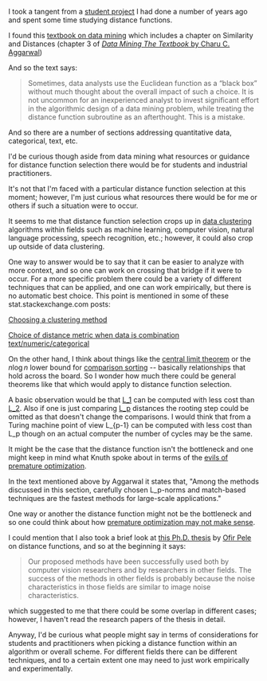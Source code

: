 I took a tangent from a [student
project](https://github.com/davidkitfriedman/segment_fusion/blob/master/texfiles/segment_fusion.pdf)
I had done a number of years ago and spent some time studying distance
functions.

I found this [textbook on data
mining](https://catalog.lib.ncsu.edu/record/NCSU3496291) which includes a
chapter on Similarity and Distances (chapter 3 of [_Data Mining The Textbook_
by Charu
C. Aggarwal](https://books.google.com/books?id=cfNICAAAQBAJ&printsec=frontcover&dq=data+mining+the+textbook&hl=en&sa=X&ved=0ahUKEwjXrILElerVAhXBVyYKHXb2Ao0Q6AEIKDAA#v=onepage&q&f=fal))

And so the text says:

>Sometimes, data analysts use the Euclidean function as a “black box” without
 much thought about the overall impact of such a choice. It is not uncommon
 for an inexperienced analyst to invest significant effort in the algorithmic
 design of a data mining problem, while treating the distance function
 subroutine as an afterthought. This is a mistake. 

And so there are a number of sections addressing quantitative data,
categorical, text, etc. 

I'd be curious though aside from data mining what resources or guidance for
distance function selection there would be for students and industrial
practitioners.

It's not that I'm faced with a particular distance function selection at this
moment; however, I'm just curious what resources there would be for me or
others if such a situation were to occur. 

It seems to me that distance function selection crops up in [data
clustering](https://en.wikipedia.org/wiki/Cluster_analysis) algorithms within
fields such as machine learning, computer vision, natural language processing,
speech recognition, etc.; however, it could also crop up outside of data
clustering. 

One way to answer would be to say that it can be easier to analyze with more
context, and so one can work on crossing that bridge if it were to occur. 
For a more specific problem there could be a variety of different
techniques that can be applied, and one can work empirically, but there is no
automatic best choice. This point is mentioned in some of these
stat.stackexchange.com posts:

[Choosing a clustering
method](https://stats.stackexchange.com/questions/3713/choosing-a-clustering-method)

[Choice of distance metric when data is combination
text/numeric/categorical](https://stats.stackexchange.com/questions/68736/choice-of-distance-metric-when-data-is-combination-text-numeric-categorical/68756)

On the other hand, I think about things like the [central limit
theorem](https://en.wikipedia.org/wiki/Central_limit_theorem) or the
$n\log{}n$ lower bound for [comparison
sorting](https://en.wikipedia.org/wiki/Comparison_sort#Lower_bound_for_the_average_number_of_comparisons)
-- basically relationships that hold across the board. So I wonder how much
there could be general theorems like that which would apply to distance
function selection. 

A basic observation would be that
[L_1](https://en.wikipedia.org/wiki/Taxicab_geometry) can be computed with
less cost than [L_2](https://en.wikipedia.org/wiki/Euclidean_distance). Also
if one is just comparing
[L_p](https://en.wikipedia.org/wiki/Minkowski_distance) distances the
rooting step could be omitted as that doesn't change the comparisons. I would
think that from a Turing machine point of view L_{p-1} can be computed with
less cost than L_p though on an actual computer the number of cycles may be
the same. 

It might be the case that the distance function isn't the bottleneck and one might keep in mind what Knuth spoke about in terms of the [evils of premature optimization](http://wiki.c2.com/?PrematureOptimization).

In the text mentioned above by Aggarwal it states that, "Among the
methods discussed in this section, carefully chosen L_p-norms and match-based techniques are the fastest methods for large-scale applications."

One way or another the distance function might not be the bottleneck and so
one could think about how [premature optimization may not make
sense](http://wiki.c2.com/?PrematureOptimization).

I could mention that I also took a brief look at [this Ph.D. thesis](http://ofirpele.droppages.com/ofirpele_phd_thesis.pdf) by [Ofir Pele](http://ofirpele.droppages.com/)
on distance functions, and so at the beginning it says:

>Our proposed methods have been successfully used both by computer 
vision researchers and by researchers in other fields. The success of
the methods in other fields is probably because the noise characteristics in those
fields are similar to image noise characteristics.

which suggested to me that there could be some overlap in different cases; however, I haven't
read the research papers of the thesis in detail. 

Anyway, I'd be curious what people might say in terms of considerations for
students and practitioners when picking a distance function within an
algorithm or overall scheme. For different fields there can be different techniques, and to a certain extent one may need to just work empirically and experimentally. 
